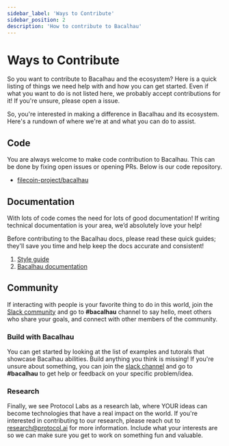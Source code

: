 ```yaml
---
sidebar_label: 'Ways to Contribute'
sidebar_position: 2
description: 'How to contribute to Bacalhau'
---
```


# Ways to Contribute

So you want to contribute to Bacalhau and the ecosystem? Here is a quick listing of things we need help with and how you can get started. Even if what you want to do is not listed here, we probably accept contributions for it! If you're unsure, please open a issue.

So, you're interested in making a difference in Bacalhau and its ecosystem. Here's a rundown of where we're at and what you can do to assist. 

## Code
You are always welcome to make code contribution to Bacalhau. This can be done by fixing open issues or opening PRs. Below is our code repository.

- [filecoin-project/bacalhau](https://github.com/filecoin-project/bacalhau)

## Documentation

With lots of code comes the need for lots of good documentation! If writing technical documentation is your area, we’d absolutely love your help!

Before contributing to the Bacalhau docs, please read these quick guides; they'll save you time and help keep the docs accurate and consistent!

1. [Style guide](/docs/community/style-guide.md)
2. [Bacalhau documentation](https://github.com/bacalhau-project/docs.bacalhau.org)


## Community

If interacting with people is your favorite thing to do in this world, join the [Slack community](https://filecoin.io/slack) and go to **#bacalhau** channel to say hello, meet others who share your goals, and connect with other members of the community.

### Build with Bacalhau

You can get started by looking at the list of examples and tutorals that showcase Bacalhau abilities. Build anything you think is missing! If you're unsure about something, you can join the [slack channel](https://filecoin.io/slack) and go to **#bacalhau** to get help or feedback on your specific problem/idea. 

### Research

Finally, we see Protocol Labs as a research lab, where YOUR ideas can become technologies that have a real impact on the world. If you're interested in contributing to our research, please reach out to [research@protocol.ai](mailto:research@protocol.ai) for more information. Include what your interests are so we can make sure you get to work on something fun and valuable.